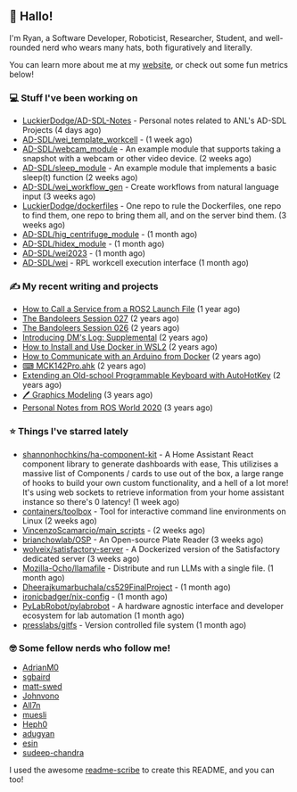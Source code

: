 ## 👋 Hallo!

I'm Ryan, a Software Developer, Roboticist, Researcher, Student, and well-rounded nerd who wears many hats, both figuratively and literally.

You can learn more about me at my [website](https://ryandlewis.dev), or check out some fun metrics below!

### 💻 Stuff I've been working on

- [LuckierDodge/AD-SDL-Notes](https://github.com/LuckierDodge/AD-SDL-Notes) - Personal notes related to ANL&#39;s AD-SDL Projects (4 days ago)
- [AD-SDL/wei_template_workcell](https://github.com/AD-SDL/wei_template_workcell) -  (1 week ago)
- [AD-SDL/webcam_module](https://github.com/AD-SDL/webcam_module) - An example module that supports taking a snapshot with a webcam or other video device. (2 weeks ago)
- [AD-SDL/sleep_module](https://github.com/AD-SDL/sleep_module) - An example module that implements a basic sleep(t) function (2 weeks ago)
- [AD-SDL/wei_workflow_gen](https://github.com/AD-SDL/wei_workflow_gen) - Create workflows from natural language input (3 weeks ago)
- [LuckierDodge/dockerfiles](https://github.com/LuckierDodge/dockerfiles) - One repo to rule the Dockerfiles, one repo to find them, one repo to bring them all, and on the server bind them. (3 weeks ago)
- [AD-SDL/hig_centrifuge_module](https://github.com/AD-SDL/hig_centrifuge_module) -  (1 month ago)
- [AD-SDL/hidex_module](https://github.com/AD-SDL/hidex_module) -  (1 month ago)
- [AD-SDL/wei2023](https://github.com/AD-SDL/wei2023) -  (1 month ago)
- [AD-SDL/wei](https://github.com/AD-SDL/wei) - RPL workcell execution interface (1 month ago)

### ✍ My recent writing and projects

- [How to Call a Service from a ROS2 Launch File](https://ryandlewis.dev/posts/callserviceinros2launch/) (1 year ago)
- [The Bandoleers Session 027](https://ryandlewis.dev/posts/ttrpg/thebandoleers027/) (2 years ago)
- [The Bandoleers Session 026](https://ryandlewis.dev/posts/ttrpg/thebandoleers026/) (2 years ago)
- [Introducing DM&#39;s Log: Supplemental](https://ryandlewis.dev/posts/ttrpg/introducingdmslog/) (2 years ago)
- [How to Install and Use Docker in WSL2](https://ryandlewis.dev/posts/howtowsldocker/) (2 years ago)
- [How to Communicate with an Arduino from Docker](https://ryandlewis.dev/posts/howtoarduinodocker/) (2 years ago)
- [⌨ MCK142Pro.ahk](https://ryandlewis.dev/projects/mck142pro/) (2 years ago)
- [Extending an Old-school Programmable Keyboard with AutoHotKey](https://ryandlewis.dev/posts/mck142pro/) (2 years ago)
- [🖊 Graphics Modeling](https://ryandlewis.dev/projects/graphics/) (3 years ago)
- [Personal Notes from ROS World 2020](https://ryandlewis.dev/posts/rosworld2020/) (3 years ago)

### ⭐ Things I've starred lately

- [shannonhochkins/ha-component-kit](https://github.com/shannonhochkins/ha-component-kit) - A Home Assistant React component library to generate dashboards with ease, This utilizises a massive list of Components / cards to use out of the box, a large range of hooks to build your own custom functionality, and a hell of a lot more! It&#39;s using web sockets to retrieve information from your home assistant instance so there&#39;s 0 latency! (1 week ago)
- [containers/toolbox](https://github.com/containers/toolbox) - Tool for interactive command line environments on Linux (2 weeks ago)
- [VincenzoScamarcio/main_scripts](https://github.com/VincenzoScamarcio/main_scripts) -  (2 weeks ago)
- [brianchowlab/OSP](https://github.com/brianchowlab/OSP) - An Open-source Plate Reader  (3 weeks ago)
- [wolveix/satisfactory-server](https://github.com/wolveix/satisfactory-server) - A Dockerized version of the Satisfactory dedicated server (3 weeks ago)
- [Mozilla-Ocho/llamafile](https://github.com/Mozilla-Ocho/llamafile) - Distribute and run LLMs with a single file. (1 month ago)
- [Dheerajkumarbuchala/cs529FinalProject](https://github.com/Dheerajkumarbuchala/cs529FinalProject) -  (1 month ago)
- [ironicbadger/nix-config](https://github.com/ironicbadger/nix-config) -  (1 month ago)
- [PyLabRobot/pylabrobot](https://github.com/PyLabRobot/pylabrobot) - A hardware agnostic interface and developer ecosystem for lab automation (1 month ago)
- [presslabs/gitfs](https://github.com/presslabs/gitfs) - Version controlled file system (1 month ago)

### 🤓 Some fellow nerds who follow me!

- [AdrianM0](https://github.com/AdrianM0)
- [sgbaird](https://github.com/sgbaird)
- [matt-swed](https://github.com/matt-swed)
- [Johnvono](https://github.com/Johnvono)
- [All7n](https://github.com/All7n)
- [muesli](https://github.com/muesli)
- [Heph0](https://github.com/Heph0)
- [adugyan](https://github.com/adugyan)
- [esin](https://github.com/esin)
- [sudeep-chandra](https://github.com/sudeep-chandra)

I used the awesome [readme-scribe](https://github.com/muesli/readme-scribe) to create this README, and you can too!
